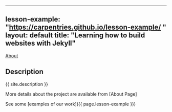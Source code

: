 ---
lesson-example: "https://carpentries.github.io/lesson-example/ "
layout: default
title: "Learning how to build websites with Jekyll"
------

[About](about.md)

## Description ##
{{ site.description }}

More details about the project are available from [About Page]

See some [examples of our work]({{ page.lesson-example }})
